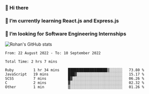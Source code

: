 ### 👋 Hi there 

<!--
**rohznmdev/rohznmdev** is a ✨ _special_ ✨ repository because its `README.md` (this file) appears on your GitHub profile.

Here are some ideas to get you started:

- 🔭 I’m currently working on ...
- 🌱 I’m currently learning Ruby and Ruby on Rails
- 👯 I’m looking to collaborate on ...
- 🤔 I’m looking for help with ...
- 💬 Ask me about ...
- 📫 How to reach me: ...
- 😄 Pronouns: ...
- ⚡ Fun fact: ...
-->
### 🌱 I’m currently learning React.js and Express.js
### 🤔 I’m looking for Software Engineering Internships
![Rohan's GitHub stats](https://github-readme-stats.vercel.app/api?username=rohznmdev&theme=dark&show_icons=true)

<!--START_SECTION:waka-->

```text
From: 22 August 2022 - To: 10 September 2022

Total Time: 2 hrs 7 mins

Ruby         1 hr 34 mins    ██████████████████▒░░░░░░   73.80 %
JavaScript   19 mins         ███▓░░░░░░░░░░░░░░░░░░░░░   15.17 %
SCSS         7 mins          █▓░░░░░░░░░░░░░░░░░░░░░░░   06.26 %
C            2 mins          ▓░░░░░░░░░░░░░░░░░░░░░░░░   02.32 %
Other        1 min           ▒░░░░░░░░░░░░░░░░░░░░░░░░   01.26 %
```

<!--END_SECTION:waka-->
